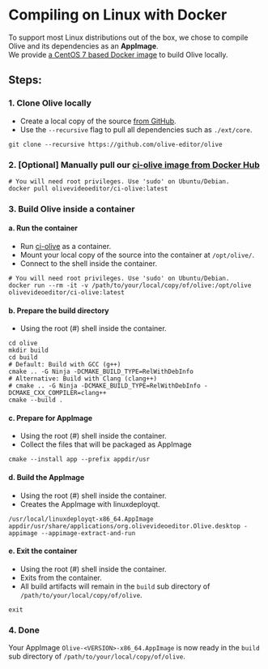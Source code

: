 # Compiling on Linux with Docker

To support most Linux distributions out of the box, we chose to compile Olive and its dependencies as an **AppImage**. \
We provide [a CentOS 7 based Docker image](https://hub.docker.com/r/olivevideoeditor/ci-olive) to build Olive locally.

## Steps:

### 1. Clone Olive locally

- Create a local copy of the source [from GitHub](https://github.com/olive-editor/olive).
- Use the `--recursive` flag to pull all dependencies such as `./ext/core`.

```shell
git clone --recursive https://github.com/olive-editor/olive
```

### 2. [Optional] Manually pull our [ci-olive image from Docker Hub](https://hub.docker.com/r/olivevideoeditor/ci-olive)

```shell
# You will need root privileges. Use 'sudo' on Ubuntu/Debian.
docker pull olivevideoeditor/ci-olive:latest
```

### 3. Build Olive inside a container

#### a. Run the container

- Run [ci-olive](https://hub.docker.com/r/olivevideoeditor/ci-olive) as a container.
- Mount your local copy of the source into the container at `/opt/olive/`.
- Connect to the shell inside the container.

```shell
# You will need root privileges. Use 'sudo' on Ubuntu/Debian.
docker run --rm -it -v /path/to/your/local/copy/of/olive:/opt/olive olivevideoeditor/ci-olive:latest
```

#### b. Prepare the build directory

- Using the root (#) shell inside the container.

```shell
cd olive
mkdir build
cd build
# Default: Build with GCC (g++)
cmake .. -G Ninja -DCMAKE_BUILD_TYPE=RelWithDebInfo
# Alternative: Build with Clang (clang++)
# cmake .. -G Ninja -DCMAKE_BUILD_TYPE=RelWithDebInfo -DCMAKE_CXX_COMPILER=clang++
cmake --build .
```

#### c. Prepare for AppImage

- Using the root (#) shell inside the container.
- Collect the files that will be packaged as AppImage

```shell
cmake --install app --prefix appdir/usr
```

#### d. Build the AppImage

- Using the root (#) shell inside the container.
- Creates the AppImage with linuxdeployqt.

```shell
/usr/local/linuxdeployqt-x86_64.AppImage appdir/usr/share/applications/org.olivevideoeditor.Olive.desktop -appimage --appimage-extract-and-run
```

#### e. Exit the container

- Using the root (#) shell inside the container.
- Exits from the container.
- All build artifacts will remain in the `build` sub directory of `/path/to/your/local/copy/of/olive`.

```shell
exit
```

### 4. Done

Your AppImage `Olive-<VERSION>-x86_64.AppImage` is now ready in the `build` sub directory of `/path/to/your/local/copy/of/olive`.
